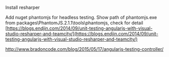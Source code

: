 Install resharper

Add nuget phantomjs for headless testing. Show path of phantomjs.exe from packages\PhantomJS.2.1.1\tools\phantomjs, check for detail
[https://blogs.endjin.com/2014/09/unit-testing-angularjs-with-visual-studio-resharper-and-teamcity/](https://blogs.endjin.com/2014/09/unit-testing-angularjs-with-visual-studio-resharper-and-teamcity/)

http://www.bradoncode.com/blog/2015/05/17/angularjs-testing-controller/